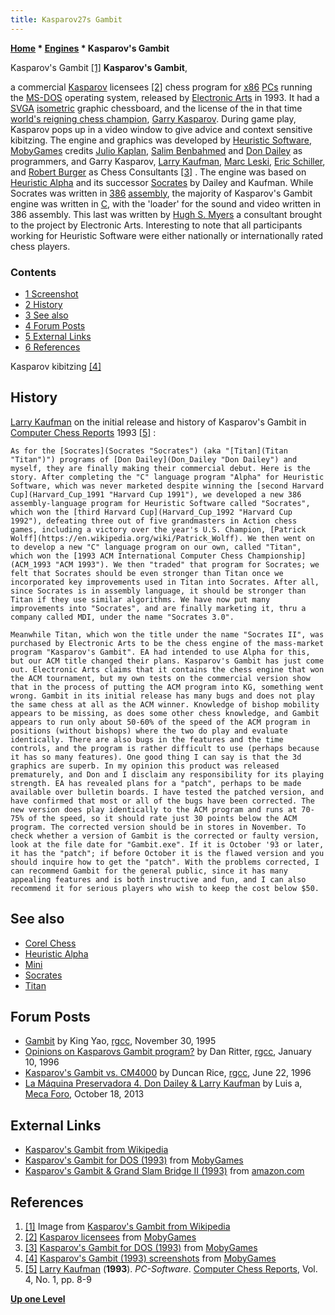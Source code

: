 ```yaml
---
title: Kasparov27s Gambit
---
```

**[Home](Home "Home") \* [Engines](Engines "Engines") \* Kasparov's Gambit**



 [](https://en.wikipedia.org/wiki/File:Kasparov%27s_Gambit_cover.png) Kasparov's Gambit <a id="cite-note-1" href="#cite-ref-1">[1]</a> 
**Kasparov's Gambit**,  

a commercial [Kasparov](Garry_Kasparov "Garry Kasparov") licensees <a id="cite-note-2" href="#cite-ref-2">[2]</a> chess program for [x86](X86 "X86") [PCs](IBM_PC "IBM PC") running the [MS-DOS](MS-DOS "MS-DOS") operating system, released by [Electronic Arts](index.php?title=Electronic_Arts&action=edit&redlink=1 "Electronic Arts (page does not exist)") in 1993. It had a [SVGA](https://en.wikipedia.org/wiki/Super_video_graphics_array) [isometric](https://en.wikipedia.org/wiki/Isometric_projection) graphic chessboard, and the license of the in that time [world's reigning chess champion](https://en.wikipedia.org/wiki/World_Chess_Championship), [Garry Kasparov](Garry_Kasparov "Garry Kasparov"). During game play, Kasparov pops up in a video window to give advice and context sensitive kibitzing.
The engine and graphics was developed by [Heuristic Software](Heuristic_Software "Heuristic Software"), [MobyGames](https://en.wikipedia.org/wiki/MobyGames) credits [Julio Kaplan](Julio_Kaplan "Julio Kaplan"), [Salim Benbahmed](index.php?title=Salim_Benbahmed&action=edit&redlink=1 "Salim Benbahmed (page does not exist)") and [Don Dailey](Don_Dailey "Don Dailey") as programmers, and Garry Kasparov, [Larry Kaufman](Larry_Kaufman "Larry Kaufman"), [Marc Leski](http://www.chessgames.com/player/marc_leski.html), [Eric Schiller](Eric_Schiller "Eric Schiller"), and [Robert Burger](http://www.chessgames.com/perl/chessplayer?pid=78809) as Chess Consultants <a id="cite-note-3" href="#cite-ref-3">[3]</a> . The engine was based on [Heuristic Alpha](Heuristic_Alpha "Heuristic Alpha") and its successor [Socrates](Socrates "Socrates") by Dailey and Kaufman. While Socrates was written in [386](X86 "X86") [assembly](Assembly "Assembly"), the majority of Kasparov's Gambit engine was written in [C](C "C"), with the 'loader' for the sound and video written in 386 assembly. This last was written by [Hugh S. Myers](Hugh_S._Myers "Hugh S. Myers") a consultant brought to the project by Electronic Arts. Interesting to note that all participants working for Heuristic Software were either nationally or internationally rated chess players. 



### Contents


* [1 Screenshot](#screenshot)
* [2 History](#history)
* [3 See also](#see-also)
* [4 Forum Posts](#forum-posts)
* [5 External Links](#external-links)
* [6 References](#references)






 [](http://www.mobygames.com/game/dos/kasparovs-gambit/screenshots) 
Kasparov kibitzing <a id="cite-note-4" href="#cite-ref-4">[4]</a>



## History


[Larry Kaufman](Larry_Kaufman "Larry Kaufman") on the initial release and history of Kasparov's Gambit in [Computer Chess Reports](Computer_Chess_Reports "Computer Chess Reports") 1993 <a id="cite-note-5" href="#cite-ref-5">[5]</a> :




```
As for the [Socrates](Socrates "Socrates") (aka "[Titan](Titan "Titan")") programs of [Don Dailey](Don_Dailey "Don Dailey") and myself, they are finally making their commercial debut. Here is the story. After completing the "C" language program "Alpha" for Heuristic Software, which was never marketed despite winning the [second Harvard Cup](Harvard_Cup_1991 "Harvard Cup 1991"), we developed a new 386 assembly-language program for Heuristic Software called "Socrates", which won the [third Harvard Cup](Harvard_Cup_1992 "Harvard Cup 1992"), defeating three out of five grandmasters in Action chess games, including a victory over the year's U.S. Champion, [Patrick Wolff](https://en.wikipedia.org/wiki/Patrick_Wolff). We then went on to develop a new "C" language program on our own, called "Titan", which won the [1993 ACM International Computer Chess Championship](ACM_1993 "ACM 1993"). We then "traded" that program for Socrates; we felt that Socrates should be even stronger than Titan once we incorporated key improvements used in Titan into Socrates. After all, since Socrates is in assembly language, it should be stronger than Titan if they use similar algorithms. We have now put many improvements into "Socrates", and are finally marketing it, thru a company called MDI, under the name "Socrates 3.0".

```


```
Meanwhile Titan, which won the title under the name "Socrates II", was purchased by Electronic Arts to be the chess engine of the mass-market program "Kasparov's Gambit". EA had intended to use Alpha for this, but our ACM title changed their plans. Kasparov's Gambit has just come out. Electronic Arts claims that it contains the chess engine that won the ACM tournament, but my own tests on the commercial version show that in the process of putting the ACM program into KG, something went wrong. Gambit in its initial release has many bugs and does not play the same chess at all as the ACM winner. Knowledge of bishop mobility appears to be missing, as does some other chess knowledge, and Gambit appears to run only about 50-60% of the speed of the ACM program in positions (without bishops) where the two do play and evaluate identically. There are also bugs in the features and the time controls, and the program is rather difficult to use (perhaps because it has so many features). One good thing I can say is that the 3d graphics are superb. In my opinion this product was released prematurely, and Don and I disclaim any responsibility for its playing strength. EA has revealed plans for a "patch", perhaps to be made available over bulletin boards. I have tested the patched version, and have confirmed that most or all of the bugs have been corrected. The new version does play identically to the ACM program and runs at 70-75% of the speed, so it should rate just 30 points below the ACM program. The corrected version should be in stores in November. To check whether a version of Gambit is the corrected or faulty version, look at the file date for "Gambit.exe". If it is October '93 or later, it has the "patch"; if before October it is the flawed version and you should inquire how to get the "patch". With the problems corrected, I can recommend Gambit for the general public, since it has many appealing features and is both instructive and fun, and I can also recommend it for serious players who wish to keep the cost below $50. 

```

## See also


* [Corel Chess](Corel_Chess "Corel Chess")
* [Heuristic Alpha](Heuristic_Alpha "Heuristic Alpha")
* [Mini](Mini "Mini")
* [Socrates](Socrates "Socrates")
* [Titan](Titan "Titan")


## Forum Posts


* [Gambit](http://groups.google.com/group/rec.games.chess.computer/browse_frm/thread/fa32262fd568c50f) by King Yao, [rgcc](Computer_Chess_Forums "Computer Chess Forums"), November 30, 1995
* [Opinions on Kasparovs Gambit program?](http://groups.google.com/group/rec.games.chess.computer/browse_frm/thread/45235508b0790210) by Dan Ritter, [rgcc](Computer_Chess_Forums "Computer Chess Forums"), January 10, 1996
* [Kasparov's Gambit vs. CM4000](http://groups.google.com/group/rec.games.chess.computer/browse_frm/thread/999146d04dc66428) by Duncan Rice, [rgcc](Computer_Chess_Forums "Computer Chess Forums"), June 22, 1996
* [La Máquina Preservadora 4. Don Dailey & Larry Kaufman](http://www.foro.meca-web.es/viewtopic.php?f=9&t=72&start=30#p3105) by Luis a, [Meca Foro](Computer_Chess_Forums "Computer Chess Forums"), October 18, 2013


## External Links


* [Kasparov's Gambit from Wikipedia](https://en.wikipedia.org/wiki/Kasparov%27s_Gambit)
* [Kasparov's Gambit for DOS (1993)](http://www.mobygames.com/game/kasparovs-gambit) from [MobyGames](https://en.wikipedia.org/wiki/MobyGames)
* [Kasparov's Gambit & Grand Slam Bridge II (1993)](http://www.amazon.com/Kasparovs-Gambit-Grand-Slam-Bridge/dp/B003H8WR0S) from [amazon.com](http://www.amazon.com/)


## References


1. <a id="cite-ref-1" href="#cite-note-1">[1]</a> Image from [Kasparov's Gambit from Wikipedia](https://en.wikipedia.org/wiki/Kasparov%27s_Gambit)
2. <a id="cite-ref-2" href="#cite-note-2">[2]</a> [Kasparov licensees](http://www.mobygames.com/game-group/kasparov-licensees) from [MobyGames](https://en.wikipedia.org/wiki/MobyGames)
3. <a id="cite-ref-3" href="#cite-note-3">[3]</a> [Kasparov's Gambit for DOS (1993)](http://www.mobygames.com/game/kasparovs-gambit) from [MobyGames](https://en.wikipedia.org/wiki/MobyGames)
4. <a id="cite-ref-4" href="#cite-note-4">[4]</a> [Kasparov's Gambit (1993) screenshots](http://www.mobygames.com/game/dos/kasparovs-gambit/screenshots) from [MobyGames](https://en.wikipedia.org/wiki/MobyGames)
5. <a id="cite-ref-5" href="#cite-note-5">[5]</a> [Larry Kaufman](Larry_Kaufman "Larry Kaufman") (**1993**). *PC-Software*. [Computer Chess Reports](Computer_Chess_Reports "Computer Chess Reports"), Vol. 4, No. 1, pp. 8-9

**[Up one Level](Engines "Engines")**







 
